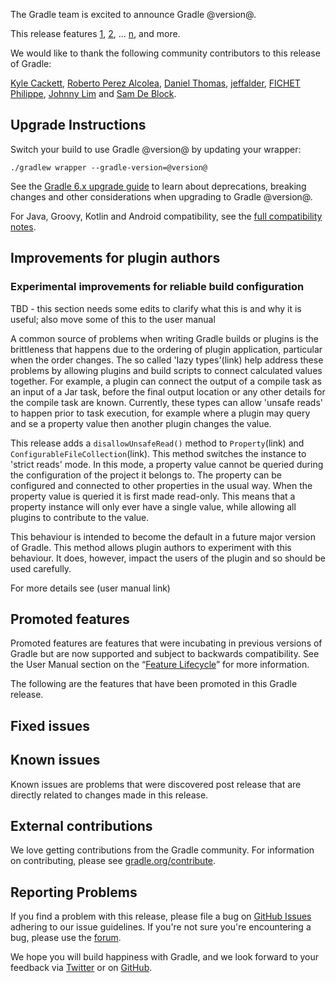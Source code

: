 The Gradle team is excited to announce Gradle @version@.

This release features [1](), [2](), ... [n](), and more.

We would like to thank the following community contributors to this release of Gradle:
<!-- 
Include only their name, impactful features should be called out separately below.
 [Some person](https://github.com/some-person)
-->
[Kyle Cackett](https://github.com/kyle-cackett),
[Roberto Perez Alcolea](https://github.com/rpalcolea),
[Daniel Thomas](https://github.com/DanielThomas),
[jeffalder](https://github.com/jeffalder),
[FICHET Philippe](https://github.com/philippefichet),
[Johnny Lim](https://github.com/izeye)
and [Sam De Block](https://github.com/SamDeBlock).

## Upgrade Instructions

Switch your build to use Gradle @version@ by updating your wrapper:

`./gradlew wrapper --gradle-version=@version@`

See the [Gradle 6.x upgrade guide](userguide/upgrading_version_6.html#changes_@baseVersion@) to learn about deprecations, breaking changes and other considerations when upgrading to Gradle @version@. 

For Java, Groovy, Kotlin and Android compatibility, see the [full compatibility notes](userguide/compatibility.html).

<!-- Do not add breaking changes or deprecations here! Add them to the upgrade guide instead. --> 

<!-- 
Add release features here!
## 1

details of 1

## 2

details of 2

## n
-->

## Improvements for plugin authors

### Experimental improvements for reliable build configuration 

TBD - this section needs some edits to clarify what this is and why it is useful; also move some of this to the user manual

A common source of problems when writing Gradle builds or plugins is the brittleness that happens due to the ordering of plugin application, particular
when the order changes.
The so called 'lazy types'(link) help address these problems by allowing plugins and build scripts to connect calculated values together. For example, a plugin
can connect the output of a compile task as an input of a Jar task, before the final output location or any other details for the compile task are known.
Currently, these types can allow 'unsafe reads' to happen prior to task execution, for example where a plugin may query and se a property value then another plugin
changes the value.

This release adds a `disallowUnsafeRead()` method to `Property`(link) and `ConfigurableFileCollection`(link). This method switches the instance to 'strict reads' mode.
In this mode, a property value cannot be queried during the configuration of the project it belongs to. The property can be configured and connected to other properties in the usual way.
When the property value is queried it is first made read-only. This means that a property instance will only ever have a single value, while allowing all plugins to contribute to the value.

This behaviour is intended to become the default in a future major version of Gradle. This method allows plugin authors to experiment with this behaviour. It does, however, impact the
users of the plugin and so should be used carefully.

For more details see (user manual link)

## Promoted features
Promoted features are features that were incubating in previous versions of Gradle but are now supported and subject to backwards compatibility.
See the User Manual section on the “[Feature Lifecycle](userguide/feature_lifecycle.html)” for more information.

The following are the features that have been promoted in this Gradle release.

<!--
### Example promoted
-->

## Fixed issues

## Known issues

Known issues are problems that were discovered post release that are directly related to changes made in this release.

## External contributions

We love getting contributions from the Gradle community. For information on contributing, please see [gradle.org/contribute](https://gradle.org/contribute).

## Reporting Problems

If you find a problem with this release, please file a bug on [GitHub Issues](https://github.com/gradle/gradle/issues) adhering to our issue guidelines. 
If you're not sure you're encountering a bug, please use the [forum](https://discuss.gradle.org/c/help-discuss).

We hope you will build happiness with Gradle, and we look forward to your feedback via [Twitter](https://twitter.com/gradle) or on [GitHub](https://github.com/gradle).
